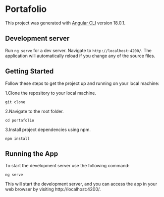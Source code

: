 # Portafolio

This project was generated with [Angular CLI](https://github.com/angular/angular-cli) version 18.0.1.

## Development server

Run `ng serve` for a dev server. Navigate to `http://localhost:4200/`. The application will automatically reload if you change any of the source files.

## Getting Started
Follow these steps to get the project up and running on your local machine:

1.Clone the repository to your local machine.
```
git clone 
```
2.Navigate to the root folder.
```
cd portafolio
```
3.Install project dependencies using npm.
```
npm install
```



## Running the App
To start the development server use the following command:

```
ng serve
```
This will start the development server, and you can access the app in your web browser by visiting http://localhost:4200/.
